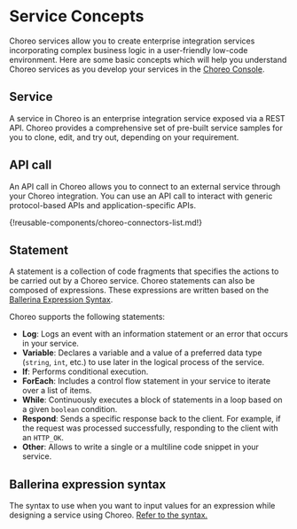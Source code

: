 # Service Concepts

Choreo services allow you to create enterprise integration services incorporating complex business logic in a user-friendly low-code environment. Here are some basic concepts which will help you understand Choreo services as you develop your services in the [Choreo Console](https://console.choreo.dev/login/).
 
## Service
A service in Choreo is an enterprise integration service exposed via a REST API. Choreo provides a comprehensive set of pre-built service samples for you to clone, edit, and try out, depending on your requirement. 

## API call
An API call in Choreo allows you to connect to an external service through your Choreo integration. You can use an API call to interact with generic protocol-based APIs and application-specific APIs.

{!reusable-components/choreo-connectors-list.md!}

## Statement
A statement is a collection of code fragments that specifies the actions to be carried out by a Choreo service. Choreo statements can also be composed of expressions. These expressions are written based on the [Ballerina Expression Syntax](#ballerina-expression-syntax).

Choreo supports the following statements:

 - **Log**: Logs an event with an information statement or an error that occurs in your service.    
 - **Variable**: Declares a variable and a value of a preferred data type (`string`, `int`, etc.) to use later in the logical process of the service.
 - **If**: Performs conditional execution. 
 - **ForEach**: Includes a control flow statement in your service to iterate over a list of items.
 - **While**: Continuously executes a block of statements in a loop based on a given `boolean` condition. 
 - **Respond**: Sends a specific response back to the client. For example, if the request was processed successfully,  responding to the client with an `HTTP_OK`.
 - **Other**: Allows to write a single or a multiline code snippet in your service.

## Ballerina expression syntax
The syntax to use when you want to input values for an expression while designing a service using Choreo. [Refer to the syntax.](../references/ballerina-expression-syntax.md)
